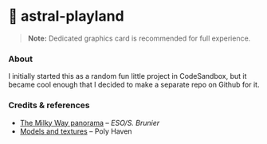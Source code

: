 # 🌌 astral-playland

> **Note:** Dedicated graphics card is recommended for full experience.
### About
I initially started this as a random fun little project in CodeSandbox, but it became cool enough that I decided to make a separate repo on Github for it.

### Credits & references

- [The Milky Way panorama](https://www.eso.org/public/images/eso0932a) &ndash; *ESO/S. Brunier*
- [Models and textures](https://polyhaven.com/) &ndash; Poly Haven
